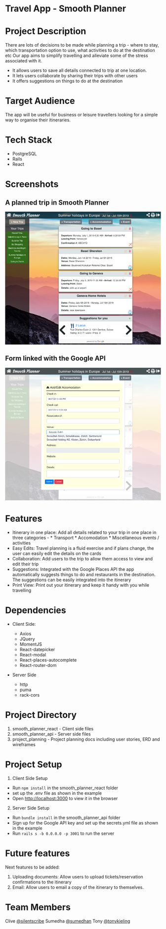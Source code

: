 # Travel App - Smooth Planner

# Project Description
There are lots of decisions to be made while planning a trip - where to stay, which transportation option to use, what activities to do at the destination etc
Our app aims to simplify travelling and alleviate some of the stress associated with it.
- It allows users to save all details connected to trip at one location. 
- It lets users collaborate by sharing their trips with other users
- It offers suggestions on things to do at the destination

# Target Audience
The app will be useful for business or leisure travellers looking for a simple way to organise their itineraries.

# Tech Stack
- PostgreSQL
- Rails
- React

# Screenshots
## A planned trip in Smooth Planner
![trip-view](./project_planning/tripview.png)

## Form linked with the Google API
![form](./project_planning/form.png)


# Features
- Itinerary in one place: Add all details related to your trip in one place in three categories -
        * Transport
        * Accomodation
        * Miscellaneous events / activities
- Easy Edits: Travel planning is a fluid exercise and if plans change, the user can easily edit the details on the cards
- Collaboration: Add users to the trip to allow them access to view and edit their trip
- Suggestions: Integrated with the Google Places API the app automatically suggests things to do and restaurants in the destination. The suggestions can be easily integrated into the itinerary
- Print View: Print out your itinerary and keep it handy with you while travelling

# Dependencies
- Client Side:
   * Axios
   * JQuery
   * MomentJS
   * React-datepicker
   * React-modal
   * React-places-autocomplete
   * React-router-dom

- Server Side
  * http
  * puma
  * rack-cors

# Project Directory

1. smooth_planner_react - Client side files
2. smooth_planner_api - Server side files
3. project_planning - Project planning docs including user stories, ERD and wireframes

# Project Setup
1. Client Side Setup
  - Run `npm install` in the smooth_planner_react folder
  - set up the .env file as shown in the example
  - Open [http://localhost:3000](http://localhost:3000) to view it in the browser

2. Server Side Setup
  - Run `bundle install` in the smooth_planner_api folder
  - Sign up for the Google API key and set up the secrets.yml file as shown in the example
  - Run `rails s -b 0.0.0.0 -p 3001` to run the server


# Future features
Next features to be added:
1. Uploading documents: Allow users to upload tickets/reservation confirmations to the itinerary
2. Email: Allow users to email a copy of the itinerary to themselves.


# Team Members
Clive [@silentscribe](https://github.com/silentscribe)
Sumedha [@sumedhan](https://github.com/sumedhan)
Tony [@tonykieling](https://github.com/tonykieling)
